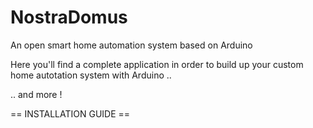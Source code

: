# NostraDomus
An open smart home automation system based on Arduino

Here you'll find a complete application in order to build up your custom home autotation system with Arduino ..

.. and more !


== INSTALLATION GUIDE ==
